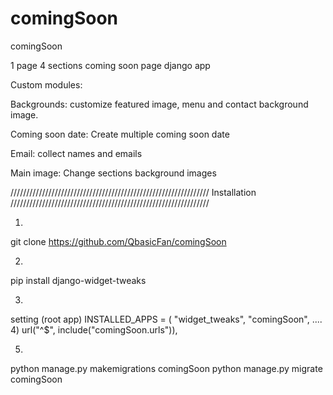 # comingSoon
comingSoon

1 page 
4 sections 
coming soon page 
 django app
 
Custom modules:

Backgrounds:
customize featured image, menu and contact background image.

Coming soon date:
Create multiple coming soon date

Email:
collect names and emails 

Main image: 
Change sections background images 

///////////////////////////////////////////////////////////////
                  Installation 
///////////////////////////////////////////////////////////////

1)
git clone https://github.com/QbasicFan/comingSoon

2)
pip install django-widget-tweaks

3)
setting (root app)
INSTALLED_APPS = (
    "widget_tweaks",
    "comingSoon",
    ....
4)
url("^$", include("comingSoon.urls")),

5) 
python manage.py makemigrations comingSoon
python manage.py migrate comingSoon



